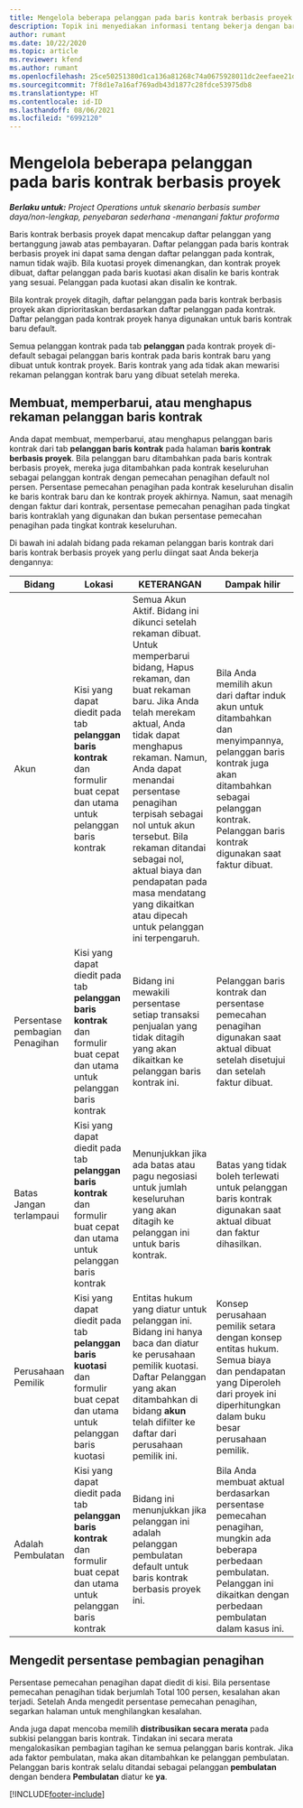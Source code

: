 ```yaml
---
title: Mengelola beberapa pelanggan pada baris kontrak berbasis proyek
description: Topik ini menyediakan informasi tentang bekerja dengan baris kontrak dan kontrak yang berisi beberapa pelanggan.
author: rumant
ms.date: 10/22/2020
ms.topic: article
ms.reviewer: kfend
ms.author: rumant
ms.openlocfilehash: 25ce50251380d1ca136a81268c74a0675928011dc2eefaee21df83cdd62845a9
ms.sourcegitcommit: 7f8d1e7a16af769adb43d1877c28fdce53975db8
ms.translationtype: HT
ms.contentlocale: id-ID
ms.lasthandoff: 08/06/2021
ms.locfileid: "6992120"
---
```

# <a name="manage-multiple-customers-on-project-based-contract-lines"></a>Mengelola beberapa pelanggan pada baris kontrak berbasis proyek

_**Berlaku untuk:** Project Operations untuk skenario berbasis sumber daya/non-lengkap, penyebaran sederhana -menangani faktur proforma_

Baris kontrak berbasis proyek dapat mencakup daftar pelanggan yang bertanggung jawab atas pembayaran. Daftar pelanggan pada baris kontrak berbasis proyek ini dapat sama dengan daftar pelanggan pada kontrak, namun tidak wajib. Bila kuotasi proyek dimenangkan, dan kontrak proyek dibuat, daftar pelanggan pada baris kuotasi akan disalin ke baris kontrak yang sesuai. Pelanggan pada kuotasi akan disalin ke kontrak.

Bila kontrak proyek ditagih, daftar pelanggan pada baris kontrak berbasis proyek akan diprioritaskan berdasarkan daftar pelanggan pada kontrak. Daftar pelanggan pada kontrak proyek hanya digunakan untuk baris kontrak baru default.

Semua pelanggan kontrak pada tab **pelanggan** pada kontrak proyek di-default sebagai pelanggan baris kontrak pada baris kontrak baru yang dibuat untuk kontrak proyek. Baris kontrak yang ada tidak akan mewarisi rekaman pelanggan kontrak baru yang dibuat setelah mereka.

## <a name="create-update-or-delete-a-contract-line-customer-record"></a>Membuat, memperbarui, atau menghapus rekaman pelanggan baris kontrak

Anda dapat membuat, memperbarui, atau menghapus pelanggan baris kontrak dari tab **pelanggan baris kontrak** pada halaman **baris kontrak berbasis proyek**. Bila pelanggan baru ditambahkan pada baris kontrak berbasis proyek, mereka juga ditambahkan pada kontrak keseluruhan sebagai pelanggan kontrak dengan pemecahan penagihan default nol persen. Persentase pemecahan penagihan pada kontrak keseluruhan disalin ke baris kontrak baru dan ke kontrak proyek akhirnya. Namun, saat menagih dengan faktur dari kontrak, persentase pemecahan penagihan pada tingkat baris kontraklah yang digunakan dan bukan persentase pemecahan penagihan pada tingkat kontrak keseluruhan. 

Di bawah ini adalah bidang pada rekaman pelanggan baris kontrak dari baris kontrak berbasis proyek yang perlu diingat saat Anda bekerja dengannya:

| Bidang | Lokasi | KETERANGAN | Dampak hilir |
| --- | --- | --- | --- |
| Akun | Kisi yang dapat diedit pada tab **pelanggan baris kontrak** dan formulir buat cepat dan utama untuk pelanggan baris kontrak | Semua Akun Aktif. Bidang ini dikunci setelah rekaman dibuat. Untuk memperbarui bidang, Hapus rekaman, dan buat rekaman baru. Jika Anda telah merekam aktual, Anda tidak dapat menghapus rekaman. Namun, Anda dapat menandai persentase penagihan terpisah sebagai nol untuk akun tersebut. Bila rekaman ditandai sebagai nol, aktual biaya dan pendapatan pada masa mendatang yang dikaitkan atau dipecah untuk pelanggan ini terpengaruh. | Bila Anda memilih akun dari daftar induk akun untuk ditambahkan dan menyimpannya, pelanggan baris kontrak juga akan ditambahkan sebagai pelanggan kontrak. Pelanggan baris kontrak digunakan saat faktur dibuat. |
| Persentase pembagian Penagihan | Kisi yang dapat diedit pada tab **pelanggan baris kontrak** dan formulir buat cepat dan utama untuk pelanggan baris kontrak | Bidang ini mewakili persentase setiap transaksi penjualan yang tidak ditagih yang akan dikaitkan ke pelanggan baris kontrak ini. | Pelanggan baris kontrak dan persentase pemecahan penagihan digunakan saat aktual dibuat setelah disetujui dan setelah faktur dibuat. |
| Batas Jangan terlampaui | Kisi yang dapat diedit pada tab **pelanggan baris kontrak** dan formulir buat cepat dan utama untuk pelanggan baris kontrak | Menunjukkan jika ada batas atau pagu negosiasi untuk jumlah keseluruhan yang akan ditagih ke pelanggan ini untuk baris kontrak. | Batas yang tidak boleh terlewati untuk pelanggan baris kontrak digunakan saat aktual dibuat dan faktur dihasilkan. |
| Perusahaan Pemilik | Kisi yang dapat diedit pada tab **pelanggan baris kuotasi** dan formulir buat cepat dan utama untuk pelanggan baris kuotasi | Entitas hukum yang diatur untuk pelanggan ini. Bidang ini hanya baca dan diatur ke perusahaan pemilik kuotasi. Daftar Pelanggan yang akan ditambahkan di bidang **akun** telah difilter ke daftar dari perusahaan pemilik ini. | Konsep perusahaan pemilik setara dengan konsep entitas hukum. Semua biaya dan pendapatan yang Diperoleh dari proyek ini diperhitungkan dalam buku besar perusahaan pemilik. |
| Adalah Pembulatan | Kisi yang dapat diedit pada tab **pelanggan baris kontrak** dan formulir buat cepat dan utama untuk pelanggan baris kontrak | Bidang ini menunjukkan jika pelanggan ini adalah pelanggan pembulatan default untuk baris kontrak berbasis proyek ini. | Bila Anda membuat aktual berdasarkan persentase pemecahan penagihan, mungkin ada beberapa perbedaan pembulatan. Pelanggan ini dikaitkan dengan perbedaan pembulatan dalam kasus ini. |

## <a name="edit-billing-split-percentages"></a>Mengedit persentase pembagian penagihan

Persentase pemecahan penagihan dapat diedit di kisi. Bila persentase pemecahan penagihan tidak berjumlah Total 100 persen, kesalahan akan terjadi. Setelah Anda mengedit persentase pemecahan penagihan, segarkan halaman untuk menghilangkan kesalahan.

Anda juga dapat mencoba memilih **distribusikan secara merata** pada subkisi pelanggan baris kontrak. Tindakan ini secara merata mengalokasikan pembagian tagihan ke semua pelanggan baris kontrak. Jika ada faktor pembulatan, maka akan ditambahkan ke pelanggan pembulatan. Pelanggan baris kontrak selalu ditandai sebagai pelanggan **pembulatan** dengan bendera **Pembulatan** diatur ke **ya**.


[!INCLUDE[footer-include](../includes/footer-banner.md)]